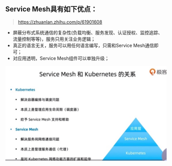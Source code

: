 
## Service Mesh具有如下优点：
> https://zhuanlan.zhihu.com/p/61901608

- 屏蔽分布式系统通信的复杂性(负载均衡、服务发现、认证授权、监控追踪、流量控制等等)，服务只用关注业务逻辑；
- 真正的语言无关，服务可以用任何语言编写，只需和Service Mesh通信即可；
- 对应用透明，Service Mesh组件可以单独升级；

![](./img/servicemesh.png)